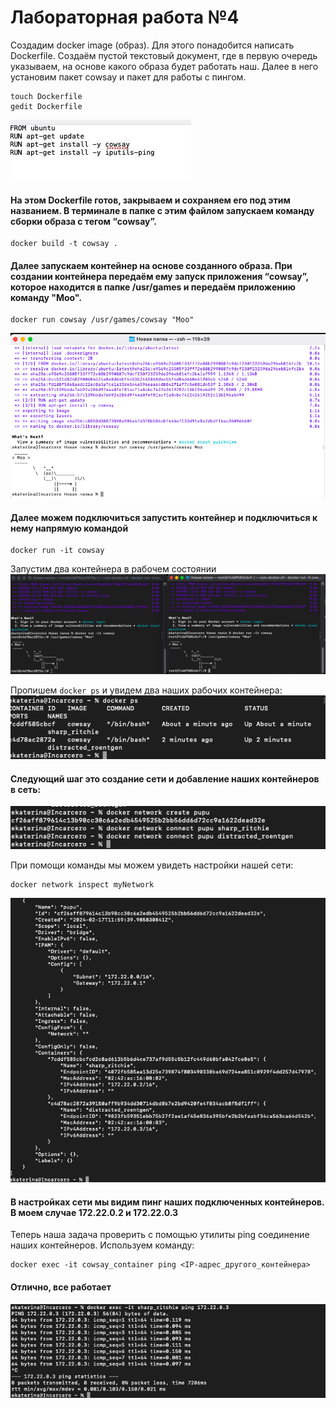 # Лабораторная работа №4
Создадим docker image (образ). Для этого понадобится написать Dockerfile. Создаём пустой текстовый документ, где в первую очередь указываем, на основе какого образа будет работать наш. Далее в него установим пакет cowsay и пакет для работы с пингом.
```
touch Dockerfile
gedit Dockerfile

```
![](https://github.com/SlavaOgnev/LAB_4/blob/main/скрины%20для%204/IMAGE%202024-02-17%2014%3A51%3A28.jpg)
#### На этом Dockerfile готов, закрываем и сохраняем его под этим названием. В терминале в папке с этим файлом запускаем команду сборки образа с тегом “cowsay”.
```
docker build -t cowsay .
```
#### Далее запускаем контейнер на основе созданного образа. При создании контейнера передаём ему запуск приложения “cowsay”, которое находится в папке /usr/games и передаём приложению команду "Moo".
```
docker run cowsay /usr/games/cowsay "Moo"
```
![](https://github.com/SlavaOgnev/LAB_4/blob/main/скрины%20для%204/Снимок%20экрана%202024-02-16%20в%2000.56.16.png)
#### Далее можем подключиться запустить контейнер и  подключиться к нему напрямую командой
```
docker run -it cowsay
```
Запустим два контейнера в рабочем состоянии
![](https://github.com/SlavaOgnev/LAB_4/blob/main/скрины%20для%204/Снимок%20экрана%202024-02-17%20в%2014.56.45.png)

Пропишем `docker ps` и увидем два наших рабочих контейнера:
![](https://github.com/SlavaOgnev/LAB_4/blob/main/скрины%20для%204/Снимок%20экрана%202024-02-17%20в%2014.58.26.png)

#### Следующий шаг это создание сети и добавление наших контейнеров в сеть:
![](https://github.com/SlavaOgnev/LAB_4/blob/main/скрины%20для%204/Снимок%20экрана%202024-02-17%20в%2015.00.37.png)

При помощи команды мы можем увидеть настройки нашей сети:
```
docker network inspect myNetwork
```
![](https://github.com/SlavaOgnev/LAB_4/blob/main/скрины%20для%204/Снимок%20экрана%202024-02-17%20в%2015.02.27.png)
#### В настройках сети мы видим пинг наших подключенных контейнеров. В моем случае 172.22.0.2 и 172.22.0.3

Теперь наша задача проверить с помощью утилиты ping соединение наших контейнеров. Используем команду:
```
docker exec -it cowsay_container ping <IP-адрес_другого_контейнера>
```
#### Отлично, все работает
![](https://github.com/SlavaOgnev/LAB_4/blob/main/скрины%20для%204/Снимок%20экрана%202024-02-17%20в%2015.07.28.png)


